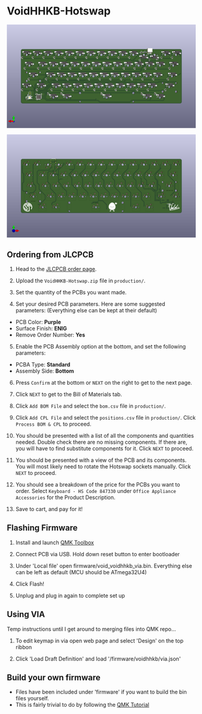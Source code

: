 # VoidHHKB-Hotswap

![](images/VoidHHKB-Hotswap.bottom.png)

![](images/VoidHHKB-Hotswap.top.png)

## Ordering from JLCPCB

1) Head to the [JLCPCB order page](https://cart.jlcpcb.com/quote).

2) Upload the `VoidHHKB-Hotswap.zip` file in `production/`.

3) Set the quantity of the PCBs you want made.

4) Set your desired PCB parameters. Here are some suggested parameters: (Everything else can be kept at their default)

- PCB Color: **Purple**
- Surface Finish: **ENIG**
- Remove Order Number: **Yes**   

5) Enable the PCB Assembly option at the bottom, and set the following parameters:

- PCBA Type: **Standard**
- Assembly Side: **Bottom**

6) Press `Confirm` at the bottom or `NEXT` on the right to get to the next page.

7) Click `NEXT` to get to the Bill of Materials tab.

8) Click `Add BOM File` and select the `bom.csv` file in `production/`.

9) Click `Add CPL File` and select the `positions.csv` file in `production/`. Click `Process BOM & CPL` to proceed.

10) You should be presented with a list of all the components and quantities needed. Double check there are no missing components. If there are, you will have to find substitute components for it. Click `NEXT` to proceed.

11) You should be presented with a view of the PCB and its components. You will most likely need to rotate the Hotswap sockets manually. Click `NEXT` to proceed.

12) You should see a breakdown of the price for the PCBs you want to order. Select `Keyboard - HS Code 847330` under `Office Appliance Accessories` for the Product Description.

13) Save to cart, and pay for it!

## Flashing Firmware

1) Install and launch [QMK Toolbox](https://qmk.fm/toolbox)

2) Connect PCB via USB. Hold down reset button to enter bootloader

3) Under 'Local file' open firmware/void_voidhhkb_via.bin. Everything else can be left as default (MCU should be ATmega32U4)

4) Click Flash!

5) Unplug and plug in again to complete set up


## Using VIA

Temp instructions until I get around to merging files into QMK repo...
1) To edit keymap in via open web page and select 'Design' on the top ribbon

2) Click 'Load Draft Definition' and load '/firmware/voidhhkb/via.json'

## Build your own firmware

- Files have been included under 'firmware' if you want to build the bin files yourself.
- This is fairly trivial to do by following the [QMK Tutorial](https://docs.qmk.fm/newbs)